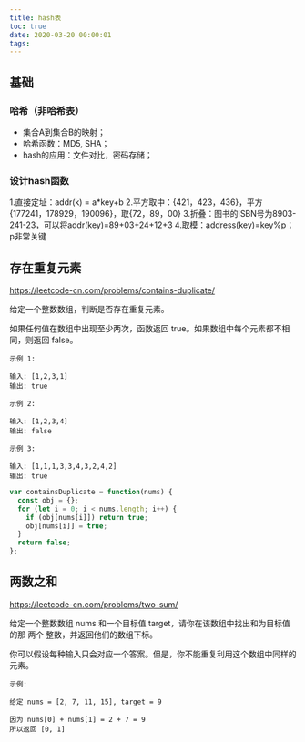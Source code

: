 ```yaml
---
title: hash表
toc: true
date: 2020-03-20 00:00:01
tags:
---
```


## 基础

### 哈希（非哈希表）
* 集合A到集合B的映射；
* 哈希函数：MD5, SHA；
* hash的应用：文件对比，密码存储；

### 设计hash函数
1.直接定址：addr(k) = a*key+b
2.平方取中：{421，423，436}，平方{177241，178929，190096}，取{72，89，00}
3.折叠：图书的ISBN号为8903-241-23，可以将addr(key)=89+03+24+12+3
4.取模：address(key)=key%p；p非常关键



## 存在重复元素
https://leetcode-cn.com/problems/contains-duplicate/

给定一个整数数组，判断是否存在重复元素。

如果任何值在数组中出现至少两次，函数返回 true。如果数组中每个元素都不相同，则返回 false。

```
示例 1:

输入: [1,2,3,1]
输出: true
```
```
示例 2:

输入: [1,2,3,4]
输出: false
```
```
示例 3:

输入: [1,1,1,3,3,4,3,2,4,2]
输出: true
```
```js
var containsDuplicate = function(nums) {
  const obj = {};
  for (let i = 0; i < nums.length; i++) {
    if (obj[nums[i]]) return true;
    obj[nums[i]] = true;
  }
  return false;
};
```


## 两数之和
https://leetcode-cn.com/problems/two-sum/

给定一个整数数组 nums 和一个目标值 target，请你在该数组中找出和为目标值的那 两个 整数，并返回他们的数组下标。

你可以假设每种输入只会对应一个答案。但是，你不能重复利用这个数组中同样的元素。

```
示例:

给定 nums = [2, 7, 11, 15], target = 9

因为 nums[0] + nums[1] = 2 + 7 = 9
所以返回 [0, 1]
```
